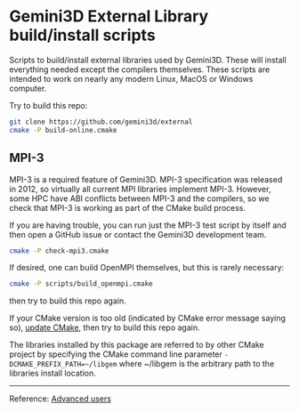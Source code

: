 # Gemini3D External Library build/install scripts

Scripts to build/install external libraries used by Gemini3D.
These will install everything needed except the compilers themselves.
These scripts are intended to work on nearly any modern Linux, MacOS or Windows computer.

Try to build this repo:

```sh
git clone https://github.com/gemini3d/external
cmake -P build-online.cmake
```

## MPI-3

MPI-3 is a required feature of Gemini3D.
MPI-3 specification was released in 2012, so virtually all current MPI libraries implement MPI-3.
However, some HPC have ABI conflicts between MPI-3 and the compilers, so we check that MPI-3 is working
as part of the CMake build process.

If you are having trouble, you can run just the MPI-3 test script by itself and then open a GitHub issue or
contact the Gemini3D development team.

```sh
cmake -P check-mpi3.cmake
```

If desired, one can build OpenMPI themselves, but this is rarely necessary:

```sh
cmake -P scripts/build_openmpi.cmake
```

then try to build this repo again.

If your CMake version is too old (indicated by CMake error message saying so), [update CMake](./Readme_cmake.md), then try to build this repo again.

The libraries installed by this package are referred to by other CMake project by specifying the CMake command line parameter `-DCMAKE_PREFIX_PATH=~/libgem` where ~/libgem is the arbitrary path to the libraries install location.

---

Reference: [Advanced users](./Readme_dev.md)
